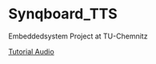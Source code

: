 # Synqboard_TTS
Embeddedsystem Project at TU-Chemnitz


[Tutorial Audio](http://www.beyond-circuits.com/wordpress/tutorial/tutorial17/)
